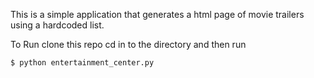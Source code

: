 This is a simple application that generates a html page of movie trailers using a hardcoded list.

To Run
clone this repo
cd in to the directory and then run

```
$ python entertainment_center.py

```
